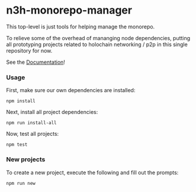 # n3h-monorepo-manager

This top-level is just tools for helping manage the monorepo.

To relieve some of the overhead of mananging node dependencies, putting all prototyping projects related to holochain networking / p2p in this single repository for now.

See the [Documentation](docs/index.md)!

### Usage

First, make sure our own dependencies are installed:

```shell
npm install
```

Next, install all project dependencies:

```shell
npm run install-all
```

Now, test all projects:

```shell
npm test
```

### New projects

To create a new project, execute the following and fill out the prompts:

```shell
npm run new
```
